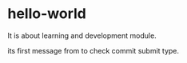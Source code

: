 # hello-world
It is about learning and development module.

its first message from to check commit submit type.
